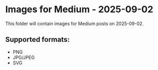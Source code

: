 # Images for Medium - 2025-09-02

This folder will contain images for Medium posts on 2025-09-02.

## Supported formats:
- PNG
- JPG/JPEG
- SVG
